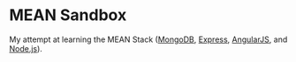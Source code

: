 # MEAN Sandbox

My attempt at learning the MEAN Stack ([MongoDB](http://www.mongodb.org/), [Express](http://expressjs.com/), [AngularJS](https://angularjs.org/), and [Node.js](http://nodejs.org/)).

